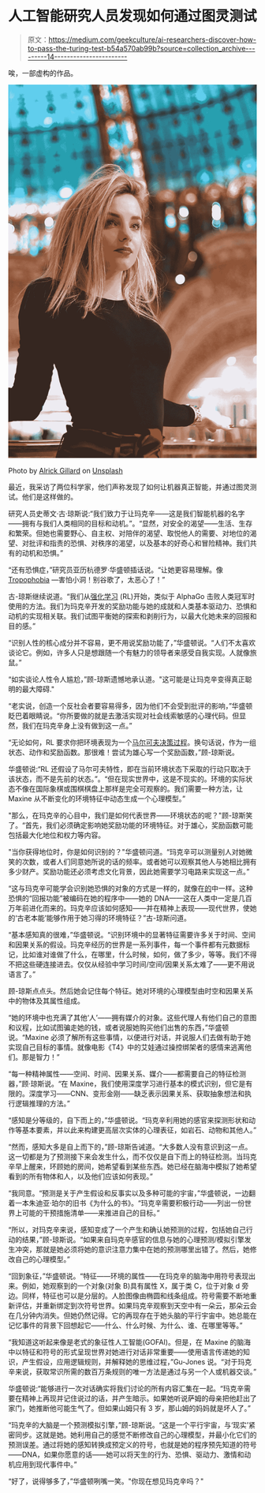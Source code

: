 # 人工智能研究人员发现如何通过图灵测试

> 原文：<https://medium.com/geekculture/ai-researchers-discover-how-to-pass-the-turing-test-b54a570ab99b?source=collection_archive---------14----------------------->

唉，一部虚构的作品。

![](img/16e35dc9444a9e5513d6c575c940df8b.png)

Photo by [Alrick Gillard](https://unsplash.com/@alklg?utm_source=unsplash&utm_medium=referral&utm_content=creditCopyText) on [Unsplash](https://unsplash.com/s/photos/beautiful-woman?utm_source=unsplash&utm_medium=referral&utm_content=creditCopyText)

最近，我采访了两位科学家，他们声称发现了如何让机器真正智能，并通过图灵测试。他们是这样做的。

研究人员史蒂文·古·琼斯说:“我们致力于让玛克辛——这是我们智能机器的名字——拥有与我们人类相同的目标和动机。”。“显然，对安全的渴望——生活、生存和繁荣。但她也需要野心、自主权、对陪伴的渴望、取悦他人的需要、对地位的渴望、对批评和指责的恐惧、对秩序的渴望，以及基本的好奇心和冒险精神。我们共有的动机和恐惧。”

“还有恐惧症，”研究员亚历杭德罗·华盛顿插话说。“让她更容易理解。像 [Tropophobia](https://en.wikipedia.org/wiki/Trypophobia) —害怕小洞！别谷歌了，太恶心了！”

古-琼斯继续说道。“我们从[强化学习](https://en.wikipedia.org/wiki/Reinforcement_learning) (RL)开始，类似于 AlphaGo 击败人类冠军时使用的方法。我们为玛克辛开发的奖励功能与她的成就和人类基本驱动力、恐惧和动机的实现相关联。我们试图平衡她的探索和剥削行为，以最大化她未来的回报和目的感。”

“识别人性的核心成分并不容易，更不用说奖励功能了，”华盛顿说。“人们不太喜欢谈论它。例如，许多人只是想跟随一个有魅力的领导者来感受自我实现。人就像旅鼠。”

“如实谈论人性令人尴尬，”顾-琼斯遗憾地承认道。"这可能是让玛克辛变得真正聪明的最大障碍."

“老实说，创造一个反社会者要容易得多，因为他们不会受到批评的影响，”华盛顿眨巴着眼睛说。“你所要做的就是去激活实现对社会线索敏感的心理代码。但显然，我们在玛克辛身上没有做到这一点。”

“无论如何，RL 要求你把环境表现为一个[马尔可夫决策过程](https://en.wikipedia.org/wiki/Markov_decision_process)。换句话说，作为一组状态、动作和奖励函数。那很难！尝试为雄心写一个奖励函数，”顾-琼斯说。

华盛顿说:“RL 还假设了马尔可夫特性，即在当前环境状态下采取的行动只取决于该状态，而不是先前的状态。”。“但在现实世界中，这是不现实的。环境的实际状态不像在国际象棋或围棋棋盘上那样是完全可观察的。我们需要一种方法，让 Maxine 从不断变化的环境特征中动态生成一个心理模型。”

"那么，在玛克辛的心目中，我们是如何代表世界——环境状态的呢？"顾-琼斯笑了。“首先，我们必须确定影响她奖励功能的环境特征。对于雄心，奖励函数可能包括最大化地位和权力等内容。

"当你获得地位时，你是如何识别的？"华盛顿问道。“玛克辛可以测量别人对她微笑的次数，或者人们同意她所说的话的频率。或者她可以观察其他人与她相比拥有多少财产。奖励功能还必须考虑文化背景，因此她需要学习电路来实现这一点。”

“这与玛克辛可能学会识别她恐惧的对象的方式是一样的，就像在[的](https://en.wikipedia.org/wiki/Trypophobia)中一样。这种恐惧的“回报功能”被编码在她的程序中——她的 DNA——这在人类中一定是几百万年前进化而来的。玛克辛应该如何感知——并在精神上表现——现代世界，使她的‘古老本能’能够作用于她习得的环境特征？”古-琼斯问道。

“基本感知真的很难，”华盛顿说。“识别环境中的显著特征需要许多关于时间、空间和因果关系的假设。玛克辛经历的世界是一系列事件，每一个事件都有元数据标记，比如谁对谁做了什么，在哪里，什么时候，如何，做了多少，等等。我们不得不把这些硬连接进去。仅仅从经验中学习时间/空间/因果关系太难了——更不用说语言了。”

顾-琼斯点点头。然后她会记住每个特征。她对环境的心理模型由时空和因果关系中的物体及其属性组成。

“她的环境中也充满了其他‘人’——拥有媒介的对象。这些代理人有他们自己的意图和议程，比如试图骗走她的钱，或者说服她购买他们出售的东西，”华盛顿说。“Maxine 必须了解所有这些事情，以便进行对话，并说服人们去做有助于她实现自己目标的事情。就像电影《T4》中的艾娃通过操控绑架者的感情来逃离他们。那是智力！”

“每一种精神属性——空间、时间、因果关系、媒介——都需要自己的特征检测器，”顾·琼斯说。“在 Maxine，我们使用深度学习进行基本的模式识别，但它是有限的。深度学习——CNN、变形金刚——缺乏表示因果关系、获取抽象想法和执行逻辑推理的方法。”

“感知是分等级的，自下而上的，”华盛顿说。“玛克辛利用她的感官来探测形状和动作等基本要素，并以此来构建更高层次实体的心理表征，如岩石、动物和其他人。”

“然而，感知大多是自上而下的，”顾-琼斯告诫道。“大多数人没有意识到这一点。这一切都是为了预测接下来会发生什么，而不仅仅是自下而上的特征检测。当玛克辛早上醒来，环顾她的房间，她希望看到某些东西。她已经在脑海中模拟了她希望看到的所有物体和人，以及他们应该如何表现。”

“我同意。“预测是关于产生假设和反事实以及多种可能的宇宙，”华盛顿说，一边翻着一本朱迪亚·珀尔的旧书《为什么的书》。“玛克辛需要积极行动——列出一份世界上可能的干预措施清单——来推进自己的目标。”

“所以，对玛克辛来说，感知变成了一个产生和确认她预测的过程，包括她自己行动的结果，”顾-琼斯说。“如果来自玛克辛感官的信息与她的心理预测/模拟引擎发生冲突，那就是她必须将她的意识注意力集中在她的预测哪里出错了。然后，她修改自己的心理模型。”

“回到象征，”华盛顿说。“特征——环境的属性——在玛克辛的脑海中用符号表现出来。例如，她观察到的一个对象(对象 B)具有属性 X，属于类 C，位于对象 d 旁边。同样，特征也可以是分层的。人脸图像由椭圆和线条组成。符号需要不断地重新评估，并重新绑定到次符号世界。如果玛克辛观察到天空中有一朵云，那朵云会在几分钟内消失。但她仍然记得。它的再现存在于她头脑的平行宇宙中。她总能在记忆事件的背景下回想起它——什么、什么时候、为什么、谁、在哪里等等。”

“我知道这听起来像是老式的象征性人工智能(GOFAI)。但是，在 Maxine 的脑海中以特征和符号的形式呈现世界对她进行对话非常重要——使用语言传递她的知识，产生假设，应用逻辑规则，并解释她的思维过程，”Gu-Jones 说。“对于玛克辛来说，获取常识所需的数百万条规则的唯一方法是通过与另一个人或机器交谈。”

华盛顿说:“能够进行一次对话确实将我们讨论的所有内容汇集在一起。“玛克辛需要在精神上再现并记住说过的话，并产生暗示。如果她听说萨姆的母亲把他赶出了家门，她推断他可能生气了。但如果山姆只有 3 岁，那山姆的妈妈就是坏人了。”

“玛克辛的大脑是一个预测模拟引擎，”顾-琼斯说。“这是一个平行宇宙，与‘现实’紧密同步。这就是她。她利用自己的感觉不断修改自己的心理模型，并最小化它们的预测误差。通过将她的感知转换成预定义的符号，也就是她的程序预先知道的符号——DNA，如果你愿意的话——她可以将天生的行为、恐惧、驱动力、激情和动机应用到现代事件中。”

“好了，说得够多了，”华盛顿咧嘴一笑。"你现在想见玛克辛吗？"